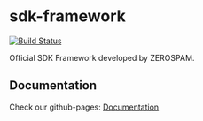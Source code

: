 # sdk-framework
[![Build Status](https://travis-ci.com/zerospam/sdk-framework.svg?branch=master)](https://travis-ci.com/zerospam/sdk-framework)

Official SDK Framework developed by ZEROSPAM.

## Documentation

Check our github-pages:
[Documentation](https://zerospam.github.io/sdk-framework/)
